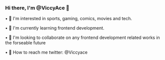 ### Hi there, I'm @ViccyAce 👋



• 🐣 I'm interested in sports, gaming, comics, movies and tech.

• 🌱 I'm currently learning frontend development.

• 🤝 I'm looking to collaborate on any frontend development related works in the forseable future

• 📩 How to reach me twitter: @Viccyace

